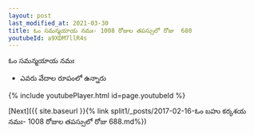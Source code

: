 ```yaml
---
layout: post
last_modified_at: 2021-03-30
title: ఓం సమన్మయాయ నమః- 1008 రోజుల తపస్సులో రోజు  680
youtubeId: a9XDM7llR4s
---
```

 
 
 ఓం సమన్మయాయ నమః  
 
 -  ఎవరు వేదాల రూపంలో ఉన్నారు 
 
  
 
  
 
 
 
 
 
 


{% include youtubePlayer.html id=page.youtubeId %}
 
[Next]({{ site.baseurl }}{% link  split1/_posts/2017-02-16-ఓం బహు కర్కశయ నమః- 1008 రోజుల తపస్సులో రోజు  688.md%})
 

